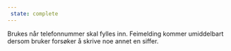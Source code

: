```yaml
---
 state: complete
---
```

Brukes når telefonnummer skal fylles inn. Feimelding kommer umiddelbart dersom bruker forsøker å skrive noe annet en siffer.
